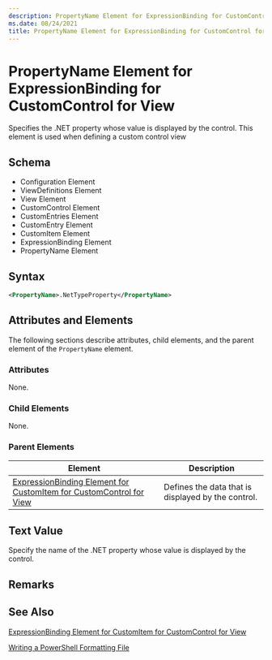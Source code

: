 ```yaml
---
description: PropertyName Element for ExpressionBinding for CustomControl for View
ms.date: 08/24/2021
title: PropertyName Element for ExpressionBinding for CustomControl for View
---
```

# PropertyName Element for ExpressionBinding for CustomControl for View

Specifies the .NET property whose value is displayed by the control. This element is used when
defining a custom control view

## Schema

- Configuration Element
- ViewDefinitions Element
- View Element
- CustomControl Element
- CustomEntries Element
- CustomEntry Element
- CustomItem Element
- ExpressionBinding Element
- PropertyName Element

## Syntax

```xml
<PropertyName>.NetTypeProperty</PropertyName>
```

## Attributes and Elements

The following sections describe attributes, child elements, and the parent element of the
`PropertyName` element.

### Attributes

None.

### Child Elements

None.

### Parent Elements

|Element|Description|
|-------------|-----------------|
|[ExpressionBinding Element for CustomItem for CustomControl for View](./expressionbinding-element-for-customitem-for-customcontrol-for-view-format.md)|Defines the data that is displayed by the control.|

## Text Value

Specify the name of the .NET property whose value is displayed by the control.

## Remarks

## See Also

[ExpressionBinding Element for CustomItem for CustomControl for View](./expressionbinding-element-for-customitem-for-customcontrol-for-view-format.md)

[Writing a PowerShell Formatting File](./writing-a-powershell-formatting-file.md)
